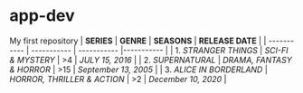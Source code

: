 # app-dev
My first repository
| **SERIES** | **GENRE** | **SEASONS** | **RELEASE DATE** |
| ----------- | ----------- | ----------- |----------- |
| 1. *STRANGER THINGS* | *SCI-FI & MYSTERY* | >4 | *JULY 15, 2016* |
| 2. *SUPERNATURAL* | *DRAMA, FANTASY & HORROR* | >15 | *September 13, 2005* |
| 3. *ALICE IN BORDERLAND* | *HORROR, THRILLER & ACTION* | >2 | *December 10, 2020* |
